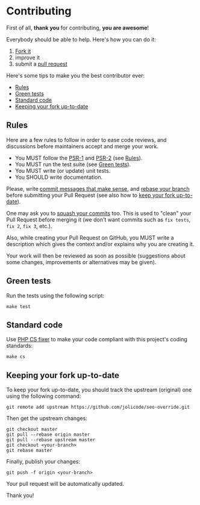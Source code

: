 # Contributing

First of all, **thank you** for contributing, **you are awesome**!

Everybody should be able to help. Here's how you can do it:

1. [Fork it](https://github.com/jolicode/seo-override/fork_select)
2. improve it
3. submit a [pull request](https://help.github.com/articles/creating-a-pull-request)

Here's some tips to make you the best contributor ever:

* [Rules](#rules)
* [Green tests](#green-tests)
* [Standard code](#standard-code)
* [Keeping your fork up-to-date](#keeping-your-fork-up-to-date)

## Rules

Here are a few rules to follow in order to ease code reviews, and discussions
before maintainers accept and merge your work.

* You MUST follow the [PSR-1](http://www.php-fig.org/psr/1/) and
[PSR-2](http://www.php-fig.org/psr/2/) (see [Rules](#rules)).
* You MUST run the test suite (see [Green tests](#green-tests)).
* You MUST write (or update) unit tests.
* You SHOULD write documentation.

Please, write [commit messages that make
sense](http://tbaggery.com/2008/04/19/a-note-about-git-commit-messages.html),
and [rebase your branch](http://git-scm.com/book/en/Git-Branching-Rebasing)
before submitting your Pull Request (see also how to [keep your
fork up-to-date](#keeping-your-fork-up-to-date)).

One may ask you to [squash your
commits](http://gitready.com/advanced/2009/02/10/squashing-commits-with-rebase.html)
too. This is used to "clean" your Pull Request before merging it (we don't want
commits such as `fix tests`, `fix 2`, `fix 3`, etc.).

Also, while creating your Pull Request on GitHub, you MUST write a description
which gives the context and/or explains why you are creating it.

Your work will then be reviewed as soon as possible (suggestions about some
changes, improvements or alternatives may be given).

## Green tests

Run the tests using the following script:

```shell
make test
```

## Standard code

Use [PHP CS fixer](http://cs.sensiolabs.org/) to make your code compliant with
this project's coding standards:

```shell
make cs
```

## Keeping your fork up-to-date

To keep your fork up-to-date, you should track the upstream (original) one
using the following command:


```shell
git remote add upstream https://github.com/jolicode/seo-override.git
```

Then get the upstream changes:

```shell
git checkout master
git pull --rebase origin master
git pull --rebase upstream master
git checkout <your-branch>
git rebase master
```

Finally, publish your changes:

```shell
git push -f origin <your-branch>
```

Your pull request will be automatically updated.


Thank you!
